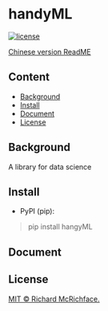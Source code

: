 # handyML

[![license](https://img.shields.io/github/license/leo6033/handyML)](LICENSE)

[Chinese version ReadME](README-CN.md)

## Content

- [Background](#Background)
- [Install](#Install)
- [Document](#Document)
- [License](#License)

## Background

A library for data science

## Install

- PyPI (pip):

> pip install hangyML

## Document



## License

[MIT © Richard McRichface.](LICENSE)



